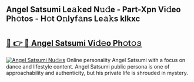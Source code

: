 ## Angel Satsumi Le𝚊𝚔ed N𝚞𝚍e - Part-Xpn Vi𝚍eo Ph𝚘tos - H𝚘t O𝚗lyf𝚊ns Le𝚊𝚔s klkxc

# <h2><a href="http://hf5wd3.feru.top/?c=Angel+Satsumi">🔗 👉 🔴 Angel Satsumi Vi𝚍𝚎o Ph𝚘t𝚘𝚜</a></h2>

[![Angel Satsumi Nu𝚍𝚎s](https://i.imgur.com/0TWrTi3.gif)](http://hf5wd3.feru.top/?c=Angel+Satsumi)
Online personality Angel Satsumi with a focus on dance and lifestyle content. Angel Satsumi public persona is one of approachability and authenticity, but his private life is shrouded in mystery. 
